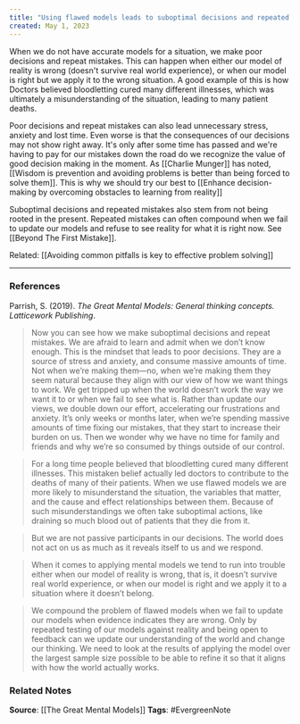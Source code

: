 ```yaml
---
title: "Using flawed models leads to suboptimal decisions and repeated mistakes"
created: May 1, 2023
---
```


When we do not have accurate models for a situation, we make poor decisions and repeat mistakes. This can happen when either our model of reality is wrong (doesn't survive real world experience), or when our model is right but we apply it to the wrong situation. A good example of this is how Doctors believed bloodletting cured many different illnesses, which was ultimately a misunderstanding of the situation, leading to many patient deaths. 

Poor decisions and repeat mistakes can also lead unnecessary stress, anxiety and lost time. Even worse is that the consequences of our decisions may not show right away. It's only after some time has passed and we're having to pay for our mistakes down the road do we recognize the value of good decision making in the moment. As [[Charlie Munger]] has noted, [[Wisdom is prevention and avoiding problems is better than being forced to solve them]]. This is why we should try our best to [[Enhance decision-making by overcoming obstacles to learning from reality]]

Suboptimal decisions and repeated mistakes also stem from not being rooted in the present. Repeated mistakes can often compound when we fail to update our models and refuse to see reality for what it is right now. See [[Beyond The First Mistake]].

Related: [[Avoiding common pitfalls is key to effective problem solving]]

---
### References

Parrish, S. (2019). _The Great Mental Models: General thinking concepts. Latticework Publishing_.

> Now you can see how we make suboptimal decisions and repeat mistakes. We are afraid to learn and admit when we don’t know enough. This is the mindset that leads to poor decisions. They are a source of stress and anxiety, and consume massive amounts of time. Not when we’re making them—no, when we’re making them they seem natural because they align with our view of how we want things to work. We get tripped up when the world doesn’t work the way we want it to or when we fail to see what is. Rather than update our views, we double down our effort, accelerating our frustrations and anxiety. It’s only weeks or months later, when we’re spending massive amounts of time fixing our mistakes, that they start to increase their burden on us. Then we wonder why we have no time for family and friends and why we’re so consumed by things outside of our control. 

> For a long time people believed that bloodletting cured many different illnesses. This mistaken belief actually led doctors to contribute to the deaths of many of their patients. When we use flawed models we are more likely to misunderstand the situation, the variables that matter, and the cause and effect relationships between them. Because of such misunderstandings we often take suboptimal actions, like draining so much blood out of patients that they die from it.

> But we are not passive participants in our decisions. The world does not act on us as much as it reveals itself to us and we respond.

> When it comes to applying mental models we tend to run into trouble either when our model of reality is wrong, that is, it doesn’t survive real world experience, or when our model is right and we apply it to a situation where it doesn’t belong. 

> We compound the problem of flawed models when we fail to update our models when evidence indicates they are wrong. Only by repeated testing of our models against reality and being open to feedback can we update our understanding of the world and change our thinking. We need to look at the results of applying the model over the largest sample size possible to be able to refine it so that it aligns with how the world actually works. 


### Related Notes
**Source**: [[The Great Mental Models]]
**Tags**: #EvergreenNote


